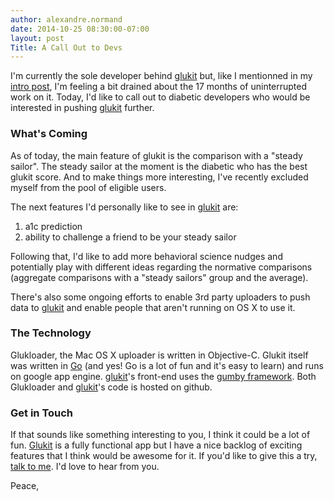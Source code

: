 ```yaml
---
author: alexandre.normand
date: 2014-10-25 08:30:00-07:00
layout: post
Title: A Call Out to Devs
---
```


I'm currently the sole developer behind [glukit](http://www.mygluk.it) but, like I mentionned in my [intro post](/posts/introduction), I'm feeling a bit drained about the 17 months of uninterrupted work on it. Today, I'd like to call out to diabetic developers who would be interested in pushing [glukit](http://www.mygluk.it) further. 

### What's Coming
As of today, the main feature of glukit is the comparison with a "steady sailor". The steady sailor at the moment is the diabetic who has the best glukit score. And to make things more interesting, I've recently excluded myself from the pool of eligible users. 

The next features I'd personally like to see in [glukit](http://www.mygluk.it) are:

1.   a1c prediction
2.   ability to challenge a friend to be your steady sailor

Following that, I'd like to add more behavioral science nudges and potentially play with different ideas regarding the normative comparisons (aggregate comparisons with a "steady sailors" group and the average). 

There's also some ongoing efforts to enable 3rd party uploaders to push data to [glukit](http://www.mygluk.it) and enable people that aren't running on OS X to use it. 

### The Technology
Glukloader, the Mac OS X uploader is written in Objective-C. Glukit itself was written in [Go](http://golang.org/) (and yes! Go is a lot of fun and it's easy to learn) and runs on google app engine.
[glukit](http://www.mygluk.it)'s front-end uses the [gumby framework](http://gumbyframework.com/). Both Glukloader and [glukit](http://www.mygluk.it)'s code is hosted on github. 

### Get in Touch

If that sounds like something interesting to you, I think it could be a lot of fun. [Glukit](http://www.mygluk.it) is a fully functional app but I have a nice backlog of exciting features that I think would be awesome for it. If you'd like to give this a try, [talk to me](mailto:alexandre.normand@mygluk.it). I'd love to hear from you.

Peace,
